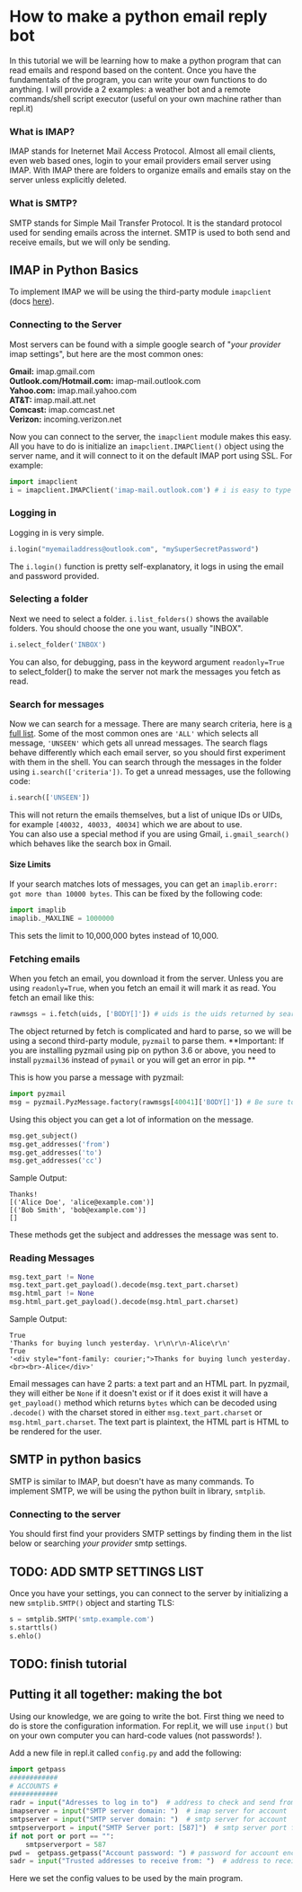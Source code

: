 # How to make a python email reply bot
In this tutorial we will be learning how to make a python program that can read emails and respond based on the content.  Once you have the fundamentals of the program, you can write your own functions to do anything.  I will provide a 2 examples: a weather bot and a remote commands/shell script executor (useful on your own machine rather than repl.it)

### What is IMAP?
IMAP stands for Ineternet Mail Access Protocol. Almost all email clients, even web based ones, login to your email providers email server using IMAP.  With IMAP there are folders to organize emails and emails stay on the server unless explicitly deleted.  

### What is SMTP?
SMTP stands for Simple Mail Transfer Protocol.  It is the standard protocol used for sending emails across the internet.  SMTP is used to both send and receive emails, but we will only be sending.  

## IMAP in Python Basics
To implement IMAP we will be using the third-party module ```imapclient``` (docs [here](https://imapclient.readthedocs.io/en/2.1.0/)).  

### Connecting to the Server
Most servers can be found with a simple google search of "*your provider* imap settings", but here are the most common ones:  

**Gmail:** imap.gmail.com  
**Outlook.com/Hotmail.com:** imap-mail.outlook.com  
**Yahoo.com:** imap.mail.yahoo.com  
**AT&T:** imap.mail.att.net  
**Comcast:** imap.comcast.net  
**Verizon:** incoming.verizon.net  

Now you can connect to the server, the ```imapclient``` module makes this easy.  All you have to do is initialize an ```imapclient.IMAPClient()``` object using the server name, and it will connect to it on the default IMAP port using SSL. For example:
```python
import imapclient
i = imapclient.IMAPClient('imap-mail.outlook.com') # i is easy to type
```
### Logging in
Logging in is very simple.    
```python
i.login("myemailaddress@outlook.com", "mySuperSecretPassword")
```
The ```i.login()``` function is pretty self-explanatory, it logs in using the email and password provided.  

### Selecting a folder
Next we need to select a folder.  ```i.list_folders()``` shows the available folders.  You should choose the one you want, usually "INBOX".  
```python
i.select_folder('INBOX')
```
You can also, for debugging, pass in the keyword argument ```readonly=True``` to select_folder() to make the server not mark the messages you fetch as read.  

### Search for messages
Now we can search for a message.  There are many search criteria, here is [a full list](https://gist.github.com/martinrusev/6121028). Some of the most common ones are ```'ALL'``` which selects all message, ```'UNSEEN'``` which gets all unread messages.  The search flags behave differently which each email server, so you should first experiment with them in the shell.  You can search through the messages in the folder using ```i.search(['criteria'])```.  To get a unread messages, use the following code:
```python
i.search(['UNSEEN'])
```
This will not return the emails themselves, but a list of unique IDs or UIDs, for example ```[40032, 40033, 40034]``` which we are about to use.  
You can also use a special method if you are using Gmail, ```i.gmail_search()``` which behaves like the search box in Gmail.  
#### Size Limits
If your search matches lots of messages, you can get an ```imaplib.erorr: got more than 10000 bytes```.  This can be fixed by the following code:
```python
import imaplib
imaplib._MAXLINE = 1000000
```
This sets the limit to 10,000,000 bytes instead of 10,000.
### Fetching emails
When you fetch an email, you download it from the server.  Unless you are using ```readonly=True```, when you fetch an email it will mark it as read.  You fetch an email like this: 
```python
rawmsgs = i.fetch(uids, ['BODY[]']) # uids is the uids returned by search()
```
The object returned by fetch is complicated and hard to parse, so we will be using a second third-party module, ```pyzmail``` to parse them.  **Important: If you are installing pyzmail using pip on python 3.6 or above, you need to install ```pyzmail36``` instead of ```pymail``` or you will get an error in pip. **

This is how you parse a message with pyzmail:
```python
import pyzmail
msg = pyzmail.PyzMessage.factory(rawmsgs[40041]['BODY[]']) # Be sure to change the uid number
```
Using this object you can get a lot of information on the message.  
```python
msg.get_subject()
msg.get_addresses('from')
msg.get_addresses('to')
msg.get_addresses('cc')
```
Sample Output: 
```
Thanks! 
[('Alice Doe', 'alice@example.com')]
[('Bob Smith', 'bob@example.com')]
[]
```
These methods get the subject and addresses the message was sent to.  
### Reading Messages

```python
msg.text_part != None
msg.text_part.get_payload().decode(msg.text_part.charset)
msg.html_part != None
msg.html_part.get_payload().decode(msg.html_part.charset)
```
Sample Output:
```
True
'Thanks for buying lunch yesterday. \r\n\r\n-Alice\r\n'
True
'<div style="font-family: courier;">Thanks for buying lunch yesterday. <br><br>-Alice</div>'
```
Email messages can have 2 parts: a text part and an HTML part.  In pyzmail, they will either be ```None``` if it doesn't exist or if it does exist it will have a ```get_payload()``` method which returns ```bytes``` which can be decoded using ```.decode()``` with the charset stored in either ```msg.text_part.charset``` or ```msg.html_part.charset```.  The text part is plaintext, the HTML part is HTML to be rendered for the user.  
## SMTP in python basics
SMTP is similar to IMAP, but doesn't have as many commands.  To implement SMTP, we will be using the python built in library, ```smtplib```.  
### Connecting to the server
You should first find your providers SMTP settings by finding them in the list below or searching *your provider* smtp settings.  
## **TODO: ADD SMTP SETTINGS LIST**

Once you have your settings, you can connect to the server by initializing a new ```smtplib.SMTP()``` object and starting TLS:
```python
s = smtplib.SMTP('smtp.example.com')
s.starttls()
s.ehlo()
```
## TODO: finish tutorial

## Putting it all together: making the bot
Using our knowledge, we are going to write the bot.  First thing we need to do is store the configuration information.  For repl.it, we will use ```input()``` but on your own computer you can hard-code values (not passwords! ).  

Add a new file in repl.it called ```config.py``` and add the following: 
```python
import getpass
############
# ACCOUNTS #
############
radr = input("Adresses to log in to")  # address to check and send from
imapserver = input("SMTP server domain: ")  # imap server for account
smtpserver = input("SMTP server domain: ")  # smtp server for account
smtpserverport = input("SMTP Server port: [587]")  # smtp server port for starttls
if not port or port == "":
    smtpserverport = 587
pwd =  getpass.getpass("Account password: ") # password for account encoded with base64.b64encode
sadr = input("Trusted addresses to receive from: ")  # address to receive commands from
```
Here we set the config values to be used by the main program.  
